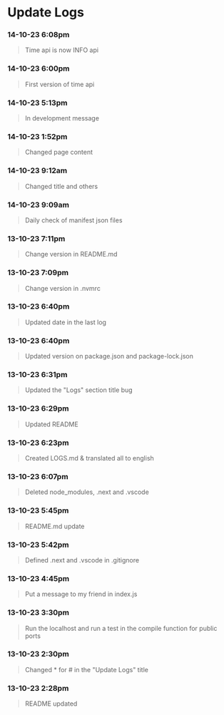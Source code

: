 
# Update Logs #

### 14-10-23 6:08pm
> Time api is now INFO api

### 14-10-23 6:00pm
> First version of time api

### 14-10-23 5:13pm
> In development message

### 14-10-23 1:52pm
> Changed page content

### 14-10-23 9:12am
> Changed title and others

### 14-10-23 9:09am
> Daily check of manifest json files

### 13-10-23 7:11pm
> Change version in README.md

### 13-10-23 7:09pm
> Change version in .nvmrc

### 13-10-23 6:40pm
> Updated date in the last log

### 13-10-23 6:40pm
> Updated version on package.json and package-lock.json

### 13-10-23 6:31pm
> Updated the "Logs" section title bug 

### 13-10-23 6:29pm
> Updated README

### 13-10-23 6:23pm
> Created LOGS.md & translated all to english

### 13-10-23 6:07pm
> Deleted node_modules, .next and .vscode

### 13-10-23 5:45pm
> README.md update

### 13-10-23 5:42pm
> Defined .next and .vscode in .gitignore

### 13-10-23 4:45pm
> Put a message to my friend in index.js

### 13-10-23 3:30pm
> Run the localhost and run a test in the compile function for public ports

### 13-10-23 2:30pm
> Changed * for # in the "Update Logs" title

### 13-10-23 2:28pm
> README updated